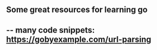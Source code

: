 ## Some great resources for learning go

-- many code snippets: https://gobyexample.com/url-parsing
-- 